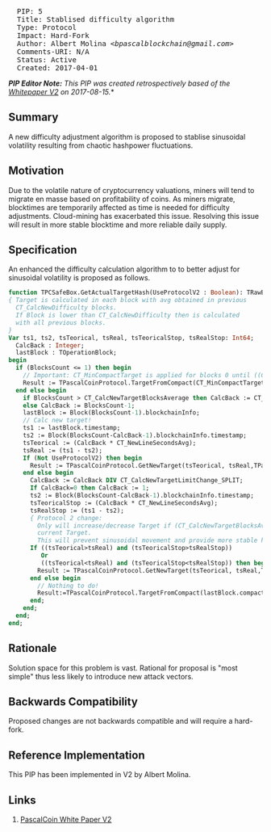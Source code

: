 <pre>
  PIP: 5
  Title: Stablised difficulty algorithm
  Type: Protocol 
  Impact: Hard-Fork
  Author: Albert Molina <i>&lt;bpascalblockchain@gmail.com&gt;</i>
  Comments-URI: N/A
  Status: Active
  Created: 2017-04-01
</pre>

***PIP Editor Note:** This PIP was created retrospectively based of the [Whitepaper V2][1] on 2017-08-15.**

## Summary

A new difficulty adjustment algorithm is proposed to stablise sinusoidal volatility resulting from chaotic hashpower fluctuations.
 
## Motivation

Due to the volatile nature of cryptocurrency valuations, miners will tend to migrate en masse based on profitability of coins. As miners migrate, blocktimes are temporarily affected as time is needed for difficulty adjustments. Cloud-mining has exacerbated this issue. Resolving this issue will result in more stable blocktime and more reliable daily supply.

## Specification

An enhanced the difficulty calculation algorithm to to better adjust 
for sinusoidal volatility is proposed as follows.


```pascal
function TPCSafeBox.GetActualTargetHash(UseProtocolV2 : Boolean): TRawBytes;
{ Target is calculated in each block with avg obtained in previous
  CT_CalcNewDifficulty blocks.
  If Block is lower than CT_CalcNewDifficulty then is calculated
  with all previous blocks.
}
Var ts1, ts2, tsTeorical, tsReal, tsTeoricalStop, tsRealStop: Int64;
  CalcBack : Integer;
  lastBlock : TOperationBlock;
begin
  if (BlocksCount <= 1) then begin
    // Important: CT_MinCompactTarget is applied for blocks 0 until ((CT_CalcNewDifficulty*2)-1)
    Result := TPascalCoinProtocol.TargetFromCompact(CT_MinCompactTarget);
  end else begin
    if BlocksCount > CT_CalcNewTargetBlocksAverage then CalcBack := CT_CalcNewTargetBlocksAverage
    else CalcBack := BlocksCount-1;
    lastBlock := Block(BlocksCount-1).blockchainInfo;
    // Calc new target!
    ts1 := lastBlock.timestamp;
    ts2 := Block(BlocksCount-CalcBack-1).blockchainInfo.timestamp;
    tsTeorical := (CalcBack * CT_NewLineSecondsAvg);
    tsReal := (ts1 - ts2);
    If (Not UseProtocolV2) then begin
      Result := TPascalCoinProtocol.GetNewTarget(tsTeorical, tsReal,TPascalCoinProtocol.TargetFromCompact(lastBlock.compact_target));
    end else begin
      CalcBack := CalcBack DIV CT_CalcNewTargetLimitChange_SPLIT;
      If CalcBack=0 then CalcBack := 1;
      ts2 := Block(BlocksCount-CalcBack-1).blockchainInfo.timestamp;
      tsTeoricalStop := (CalcBack * CT_NewLineSecondsAvg);
      tsRealStop := (ts1 - ts2);
      { Protocol 2 change:
        Only will increase/decrease Target if (CT_CalcNewTargetBlocksAverage DIV 10) needs to increase/decrease too, othewise use
        current Target.
        This will prevent sinusoidal movement and provide more stable hashrate, computing always time from CT_CalcNewTargetBlocksAverage }
      If ((tsTeorical>tsReal) and (tsTeoricalStop>tsRealStop))
         Or
         ((tsTeorical<tsReal) and (tsTeoricalStop<tsRealStop)) then begin
        Result := TPascalCoinProtocol.GetNewTarget(tsTeorical, tsReal,TPascalCoinProtocol.TargetFromCompact(lastBlock.compact_target));
      end else begin
        // Nothing to do!
        Result:=TPascalCoinProtocol.TargetFromCompact(lastBlock.compact_target);
      end;
    end;
  end;
end;       
```
 
## Rationale

Solution space for this problem is vast. Rational for proposal is "most simple" thus less likely to introduce new attack vectors.

## Backwards Compatibility

Proposed changes are not backwards compatible and will require a hard-fork. 

## Reference Implementation

This PIP has been implemented in V2 by Albert Molina.

## Links

1. [PascalCoin White Paper V2][1]

[1]: https://github.com/PascalCoin/PascalCoin/blob/master/PascalCoinWhitePaperV2.pdf